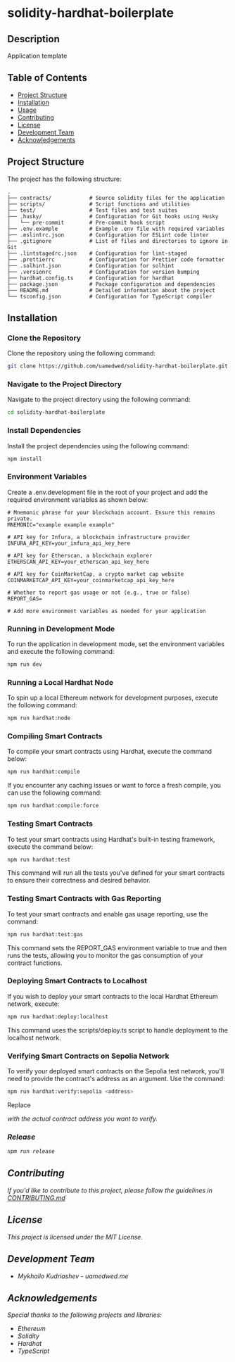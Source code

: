 # solidity-hardhat-boilerplate

## Description
Application template

## Table of Contents

- [Project Structure](#project-structure)
- [Installation](#installation)
- [Usage](#usage)
- [Contributing](#contributing)
- [License](#license)
- [Development Team](#development-team)
- [Acknowledgements](#acknowledgements)

## Project Structure
The project has the following structure:

```plaintext
.
├── contracts/            # Source solidity files for the application
├── scripts/              # Script functions and utilities
├── test/                 # Test files and test suites
├── .husky/               # Configuration for Git hooks using Husky
│   └── pre-commit        # Pre-commit hook script
├── .env.example          # Example .env file with required variables
├── .eslintrc.json        # Configuration for ESLint code linter
├── .gitignore            # List of files and directories to ignore in Git
├── .lintstagedrc.json    # Configuration for lint-staged
├── .prettierrc           # Configuration for Prettier code formatter
├── .solhint.json         # Configuration for solhint
├── .versionrc            # Configuration for version bumping
├── hardhat.config.ts     # Configuration for hardhat
├── package.json          # Package configuration and dependencies
├── README.md             # Detailed information about the project
└── tsconfig.json         # Configuration for TypeScript compiler
```

## Installation


### Clone the Repository
Clone the repository using the following command:
```bash
git clone https://github.com/uamedwed/solidity-hardhat-boilerplate.git
```

### Navigate to the Project Directory
Navigate to the project directory using the following command:
```bash
cd solidity-hardhat-boilerplate
```

### Install Dependencies
Install the project dependencies using the following command:
```bash
npm install
```

### Environment Variables
Create a .env.development file in the root of your project and add the required environment variables as shown below:
```plaintext
# Mnemonic phrase for your blockchain account. Ensure this remains private.
MNEMONIC="example example example"

# API key for Infura, a blockchain infrastructure provider
INFURA_API_KEY=your_infura_api_key_here

# API key for Etherscan, a blockchain explorer
ETHERSCAN_API_KEY=your_etherscan_api_key_here

# API key for CoinMarketCap, a crypto market cap website
COINMARKETCAP_API_KEY=your_coinmarketcap_api_key_here

# Whether to report gas usage or not (e.g., true or false)
REPORT_GAS=

# Add more environment variables as needed for your application
```

### Running in Development Mode
To run the application in development mode, set the environment variables and execute the following command:
```bash
npm run dev
```

### Running a Local Hardhat Node
To spin up a local Ethereum network for development purposes, execute the following command:
```bash
npm run hardhat:node
```

### Compiling Smart Contracts
To compile your smart contracts using Hardhat, execute the command below:
```bash
npm run hardhat:compile
```
If you encounter any caching issues or want to force a fresh compile, you can use the following command:
```bash
npm run hardhat:compile:force
```

### Testing Smart Contracts
To test your smart contracts using Hardhat's built-in testing framework, execute the command below:
```bash
npm run hardhat:test
```
This command will run all the tests you've defined for your smart contracts to ensure their correctness and desired behavior.

### Testing Smart Contracts with Gas Reporting
To test your smart contracts and enable gas usage reporting, use the command:
```bash
npm run hardhat:test:gas
```
This command sets the REPORT_GAS environment variable to true and then runs the tests, allowing you to monitor the gas consumption of your contract functions.

### Deploying Smart Contracts to Localhost
If you wish to deploy your smart contracts to the local Hardhat Ethereum network, execute:
```bash
npm run hardhat:deploy:localhost
```
This command uses the scripts/deploy.ts script to handle deployment to the localhost network.

### Verifying Smart Contracts on Sepolia Network
To verify your deployed smart contracts on the Sepolia test network, you'll need to provide the contract's address as an argument. Use the command:
```bash
npm run hardhat:verify:sepolia <address>
```
Replace <address> with the actual contract address you want to verify.

### Release
```bash
npm run release
```

## Contributing
If you'd like to contribute to this project, please follow the guidelines in [CONTRIBUTING.md](https://github.com/uamedwed/solidity-hardhat-boilerplate/blob/main/CONTRIBUTING.md)

## License
This project is licensed under the MIT License.

## Development Team
- Mykhailo Kudriashev - uamedwed.me

## Acknowledgements
Special thanks to the following projects and libraries:
- Ethereum
- Solidity
- Hardhat
- TypeScript